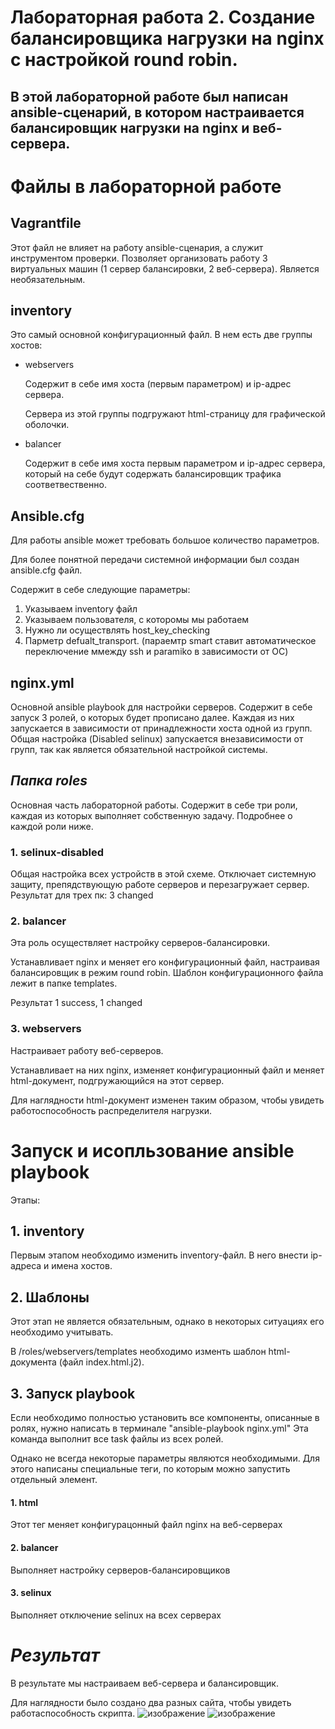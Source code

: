 # Лабораторная работа 2. Создание балансировщика нагрузки на nginx с настройкой round robin.
В этой лабораторной работе был написан ansible-сценарий, в котором настраивается балансировщик нагрузки на nginx и веб-сервера.
-------------------------------------------------------------------------------------------------------------------------------
# Файлы в лабораторной работе
## Vagrantfile
Этот файл не влияет на работу ansible-сценария, а служит инструментом проверки. Позволяет организовать работу 3 виртуальных машин (1 сервер балансировки, 2 веб-сервера). Является необязательным.


## inventory
Это самый основной конфигурационный файл. 
В нем есть две группы хостов:
* webservers

    Содержит в себе имя хоста (первым параметром) и ip-адрес сервера.
    
    Сервера из этой группы подгружают html-страницу для графической оболочки.

* balancer

    Содержит в себе имя хоста первым параметром и ip-адрес сервера, который на себе будут содержать балансировщик трафика соответвественно. 

## Ansible.cfg
Для работы ansible может требовать большое количество параметров.

Для более понятной передачи системной информации был создан ansible.cfg файл.

Содержит в себе следующие параметры:
1. Указываем inventory файл
2. Указываем пользователя, с которомы мы работаем
3. Нужно ли осуществлять host_key_checking
4. Парметр defualt_transport. (параемтр smart ставит автоматическое переключение ммежду ssh и paramiko в зависимости от ОС)

## nginx.yml
Основной ansible playbook для настройки серверов.
Содержит в себе запуск 3 ролей, о которых будет прописано далее. Каждая из них запускается в зависимости от принадлежности хоста одной из групп. Общая настройка (Disabled selinux) запускается внезависимости от групп, так как является обязательной настройкой системы.

##  ***Папка roles***
Основная часть лабораторной работы. Содержит в себе три роли, каждая из которых выполняет собственную задачу. Подробнее о каждой роли ниже.

### 1. selinux-disabled
Общая настройка всех устройств в этой схеме. Отключает системную защиту, препядствующую работе серверов и перезагружает сервер.
Результат для трех пк: 3 changed

### 2. balancer
Эта роль осуществляет настройку серверов-балансировки.

Устанавливает nginx и меняет его конфигурационный файл, настраивая балансировщик в режим round robin. Шаблон конфигурационного файла лежит в папке templates.

Результат 1 success, 1 changed

### 3. webservers
Настраивает работу веб-серверов.

Устанавливает на них nginx, изменяет конфигурационный файл и меняет html-документ, подгружающийся на этот сервер.

Для наглядности html-документ изменен таким образом, чтобы увидеть работоспособность распределителя нагрузки.


# **Запуск и исопльзование ansible playbook**
Этапы:
## 1. inventory
Первым этапом необходимо изменить inventory-файл. В него внести ip-адреса и имена хостов.

## 2. Шаблоны
Этот этап не является обязательным, однако в некоторых ситуациях его необходимо учитывать.

В /roles/webservers/templates необходимо изменть шаблон html-документа (файл index.html.j2).

## 3. Запуск playbook
Если необходимо полностью установить все компоненты, описанные в ролях, нужно написать в терминале 
"ansible-playbook nginx.yml"
Эта команда выполнит все task файлы из всех ролей. 

Однако не всегда некоторые параметры являются необходимыми. Для этого написаны специальные теги, по которым можно запустить отдельный элемент.

#### 1. html

Этот тег меняет конфигурацонный файл nginx на веб-серверах

#### 2. balancer

Выполняет настройку серверов-балансировщиков

#### 3. selinux

Выполняет отключение selinux на всех серверах


# ***Результат***
В результате мы настраиваем веб-сервера и балансировщик.

 Для наглядности было создано два разных сайта, чтобы увидеть работаспособность скрипта.
![изображение](https://user-images.githubusercontent.com/104218750/231264817-eab48cca-7469-40df-8405-e90c1845156c.png)
![изображение](https://user-images.githubusercontent.com/104218750/231264876-54f671f6-7ab1-46d7-a77a-34ac44e65eb8.png)

